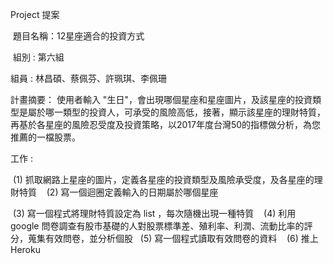 
Project 提案

 題目名稱：12星座適合的投資方式
 
 組別 : 第六組
 
 組員 : 林昌碩、蔡佩芬、許珮琪、李佩珊
 
 計畫摘要：
  使用者輸入 "生日"，會出現哪個星座和星座圖片，及該星座的投資類型是屬於哪一類型的投資人，可承受的風險高低，接著，顯示該星座的理財特質，再基於各星座的風險忍受度及投資策略，以2017年度台灣50的指標做分析，為您推薦的一檔股票。
 
 工作 : 
 
  (1) 抓取網路上星座的圖片，定義各星座的投資類型及風險承受度，及各星座的理財特質
  
  (2) 寫一個迴圈定義輸入的日期屬於哪個星座
  
  (3) 寫一個程式將理財特質設定為 list ，每次隨機出現一種特質
  
  (4) 利用 google 問卷調查有股市基礎的人對股票標準差、殖利率、利潤、流動比率的評分，蒐集有效問卷，並分析個股
  
  (5) 寫一個程式讀取有效問卷的資料
  
  (6) 推上 Heroku

